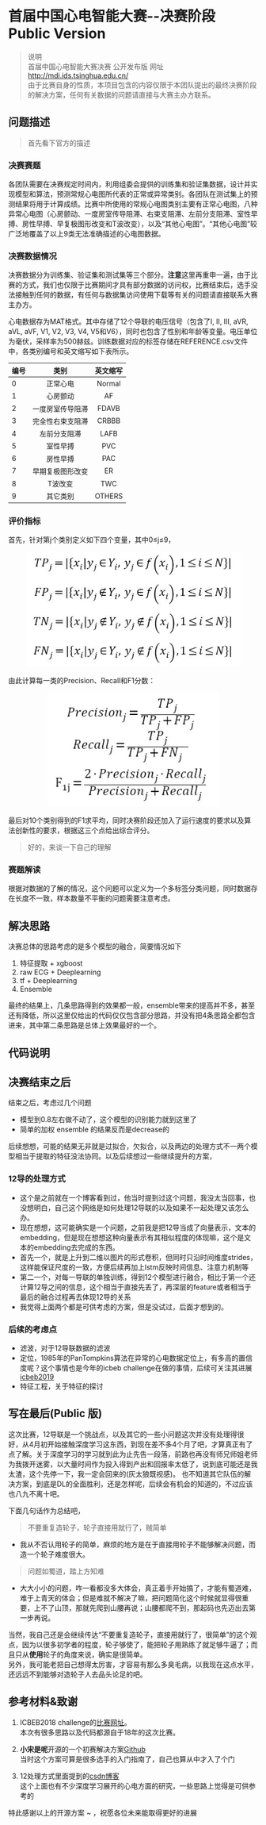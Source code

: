 # 首届中国心电智能大赛--决赛阶段 Public Version

>说明  
>首届中国心电智能大赛决赛 公开发布版 网址 http://mdi.ids.tsinghua.edu.cn/  
>由于比赛自身的性质，本项目包含的内容仅限于本团队提出的最终决赛阶段的解决方案，任何有关数据的问题请直接与大赛主办方联系。

## 问题描述

>首先看下官方的描述

### 决赛赛题

各团队需要在决赛规定时间内，利用组委会提供的训练集和验证集数据，设计并实现模型和算法，预测常规心电图所代表的正常或异常类别。各团队在测试集上的预测结果将用于计算成绩。比赛中所使用的常规心电图类别主要有正常心电图，八种异常心电图（心房颤动、一度房室传导阻滞、右束支阻滞、左前分支阻滞、室性早搏、房性早搏、早复极图形改变和T波改变），以及“其他心电图”。“其他心电图”较广泛地覆盖了以上9类无法准确描述的心电图数据。

### 决赛数据情况

决赛数据分为训练集、验证集和测试集等三个部分。**注意**这里再重申一遍，由于比赛的方式，我们也仅限于比赛期间才具有部分数据的访问权，比赛结束后，选手没法接触到任何的数据，有任何与数据集访问使用下载等有关的问题请直接联系大赛主办方。

心电数据存为MAT格式。其中存储了12个导联的电压信号（包含了I, II, III, aVR, aVL, aVF, V1, V2, V3, V4, V5和V6），同时也包含了性别和年龄等变量。电压单位为毫伏，采样率为500赫兹。训练数据对应的标签存储在REFERENCE.csv文件中，各类别编号和英文缩写如下表所示。
<div align=center>

| 编号 | 类别 | 英文缩写 |
| :------| :------: | :------: |
| 0 | 正常心电 | Normal |
| 1 | 心房颤动 | AF |
| 2 | 一度房室传导阻滞 | FDAVB |
| 3 | 完全性右束支阻滞 | CRBBB |
| 4 | 左前分支阻滞 | LAFB |
| 5 | 室性早搏 | PVC |
| 6 | 房性早搏 | PAC |
| 7 | 早期复极图形改变 | ER |
| 8 | T波改变 | TWC |
| 9 | 其它类别 | OTHERS |
</div>

### 评价指标

首先，针对第j个类别定义如下四个变量，其中0≤j≤9，

<div align=center>

![评价指标S1](./.Materials/评价指标1.JPG)
</div>

由此计算每一类的Precision、Recall和F1分数：

<div align=center>

![评价指标S2](./.Materials/评价指标2.JPG)
</div>
最后对10个类别得到的F1求平均，同时决赛阶段还加入了运行速度的要求以及算法创新性的要求，根据这三个点给出综合评分。

>好的，来谈一下自己的理解

### 赛题解读

根据对数据的了解的情况，这个问题可以定义为一个多标签分类问题，同时数据存在长度不一致，样本数量不平衡的问题需要注意考虑。

## 解决思路

决赛总体的思路考虑的是多个模型的融合，简要情况如下

1. 特征提取 + xgboost
2. raw ECG + Deeplearning
3. tf + Deeplearning
4. Ensemble

最终的结果上，几条思路得到的效果都一般，ensemble带来的提高并不多，甚至还有降低，所以这里仅给出的代码仅仅包含部分思路，并没有把4条思路全都包含进来，其中第二条思路是总体上效果最好的一个。

## 代码说明

## 决赛结束之后

结束之后，考虑过几个问题

* 模型到0.8左右做不动了，这个模型的识别能力就到这里了
* 简单的加权 ensemble 的结果反而是decrease的

后续想想，可能的结果无非就是过拟合，欠拟合，以及两边的处理方式不一两个模型相当于提取的特征没法协同。以及后续想过一些继续提升的方案，

### 12导的处理方式

* 这个是之前就在一个博客看到过，他当时提到过这个问题，我没太当回事，也没想明白，自己这个网络是如何处理12导联的以及如果不一起处理又该怎么办。
* 现在想想，这可能确实是一个问题，之前我是把12导当成了向量表示，文本的embedding，但是现在想想这种向量表示有其相似程度的体现嘛，这个是文本的embedding去完成的东西。
* 首先一个，就是上升到二维以图片的形式卷积，但同时只沿时间维度strides，这样能保证尺度的一致，方便后续再加上lstm反映时间信息、注意力机制等
* 第二一个，对每一导联的单独训练，得到12个模型进行融合，相比于第一个还计算12导之间的信息，这个相当于直接先丢了，再深层的feature或者相当于最后的融合过程再去体现12导的关系
* 我觉得上面两个都是可供考虑的方案，但是没试过，后面才想到的。

### 后续的考虑点

* 滤波，对于12导联数据的滤波
* 定位，1985年的PanTompkins算法在异常的心电数据定位上，有多高的置信度呢？这个事情也是今年的icbeb challenge在做的事情，后续可关注其进展 [icbeb2019](http://www.icbeb.org/Challenge.html)
* 特征工程，关于特征的探讨

## 写在最后(Public 版)

这次比赛，12导联是一个挑战点，以及其它的一些小问题这次并没有处理得很好，从4月初开始接触深度学习这东西，到现在差不多4个月了吧，才算真正有了点了解。关于深度学习的学习就到此为止先告一段落，前路也再没有师兄师姐老师为我拨开迷雾，以大量时间作为投入得到产出和回报率太低了，说到底可能还是我太渣，这个先停一下，我一定会回来的(灰太狼既视感)。
也不知道其它队伍的解决方案，到底是DL的全面胜利，还是怎样呢，后续会有机会的知道的，不过应该也八九不离十吧。

下面几句话作为总结吧，

> 不要重复造轮子，轮子直接用就行了，贼简单

* 我从不否认用轮子的简单，麻烦的地方是在于直接用轮子不能够解决问题，而造一个轮子难度很大。

> 问题如蜀道，踏上方知难

* 大大小小的问题，咋一看都没多大体会，真正着手开始搞了，才能有蜀道难，难于上青天的体会；但是难就不解决了嘛，把问题简化这个时候就显得很重要，上不了山顶，那就先爬到山腰再说；山腰都爬不到，那起码也先迈出去第一步再说。

当然，我自己还是会继续传达“不要重复造轮子，直接用就行了，很简单”的这个观点，因为以很多初学者的程度，轮子够使了，能把轮子用熟练了就足够牛逼了；而且只从**使用**轮子的角度来说，确实是很简单。  
另外，我可能老把自己想得太厉害，才容易有那么多臭毛病，以我现在这点水平，还远远不到能够对造轮子人去品头论足的吧。  

## 参考材料&致谢

1. ICBEB2018 challenge的[比赛网址](http://2018.icbeb.org/Challenge.html)。  
本次有很多思路以及代码都源自于18年的这次比赛。

2. **小宋是呢**开源的一个初赛解决方案[Github](https://github.com/xiaosongshine/ECG_challenge_baseline_keras)  
当时这个方案可算是很多选手的入门指南了，自己也算从中才入了个门

3. 12处理方式里面提到的[csdn博客](https://blog.csdn.net/qq_15746879)  
这个上面也有不少深度学习展开的心电方面的研究，一些思路上觉得是可供参考的

特此感谢以上的开源方案 ~ ，祝愿各位未来能取得更好的进展
